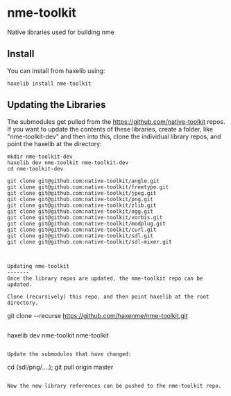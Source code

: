 # nme-toolkit
Native libraries used for building nme

Install
-------
You can install from haxelib using:

```
haxelib install nme-toolkit
```


Updating the Libraries
-------
The submodules get pulled from the https://github.com/native-toolkit repos. If you want to update the contents of these libraries, create a folder, like "nme-toolkit-dev" and then into this,
clone the individual library repos, and point the haxelib at the directory:

```
mkdir nme-toolkit-dev
haxelib dev nme-toolkit nme-toolkit-dev
cd nme-toolkit-dev

git clone git@github.com:native-toolkit/angle.git
git clone git@github.com:native-toolkit/freetype.git
git clone git@github.com:native-toolkit/jpeg.git
git clone git@github.com:native-toolkit/png.git
git clone git@github.com:native-toolkit/zlib.git
git clone git@github.com:native-toolkit/ogg.git
git clone git@github.com:native-toolkit/vorbis.git
git clone git@github.com:native-toolkit/modplug.git
git clone git@github.com:native-toolkit/curl.git
git clone git@github.com:native-toolkit/sdl.git
git clone git@github.com:native-toolkit/sdl-mixer.git



Updating nme-toolkit
-------
Once the library repos are updated, the nme-toolkit repo can be updated.

Clone (recursively) this repo, and then point haxelib at the root directory.

```
git clone --recurse https://github.com/haxenme/nme-toolkit.git
```
```
haxelib dev nme-toolkit nme-toolkit
```

Update the submodules that have changed:
```
cd (sdl/png/....); git pull origin master
```

Now the new library references can be pushed to the nme-toolkit repo.

